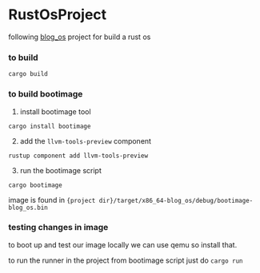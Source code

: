# RustOsProject

following [blog_os](https://os.phil-opp.com/) project for build a rust os

### to build

```
cargo build
```

### to build bootimage

1. install bootimage tool
```
cargo install bootimage
```

2. add the `llvm-tools-preview` component
```
rustup component add llvm-tools-preview
```

3. run the bootimage script
```
cargo bootimage
```

image is found in `{project dir}/target/x86_64-blog_os/debug/bootimage-blog_os.bin`


### testing changes in image
to boot up and test our image locally we can use qemu so install that.

to run the runner in the project from bootimage script just do `cargo run`